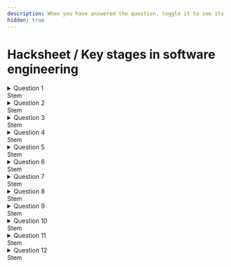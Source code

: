 ```yaml
---
description: When you have answered the question, toggle it to see its answer.
hidden: true
---
```


# Hacksheet / Key stages in software engineering



<details>

<summary>Question 1<br>Stem</summary>

Answer

</details>

<details>

<summary>Question 2<br>Stem</summary>

Answer

</details>

<details>

<summary>Question 3<br>Stem</summary>

Answer

</details>

<details>

<summary>Question 4<br>Stem</summary>

Answer

</details>

<details>

<summary>Question 5<br>Stem</summary>

Answer

</details>

<details>

<summary>Question 6<br>Stem</summary>

Answer

</details>

<details>

<summary>Question 7<br>Stem</summary>

Answer

</details>

<details>

<summary>Question 8<br>Stem</summary>

Answer

</details>

<details>

<summary>Question 9<br>Stem</summary>

Answer

</details>

<details>

<summary>Question 10<br>Stem</summary>

Answer

</details>

<details>

<summary>Question 11<br>Stem</summary>

Answer

</details>

<details>

<summary>Question 12<br>Stem</summary>

Answer

</details>
